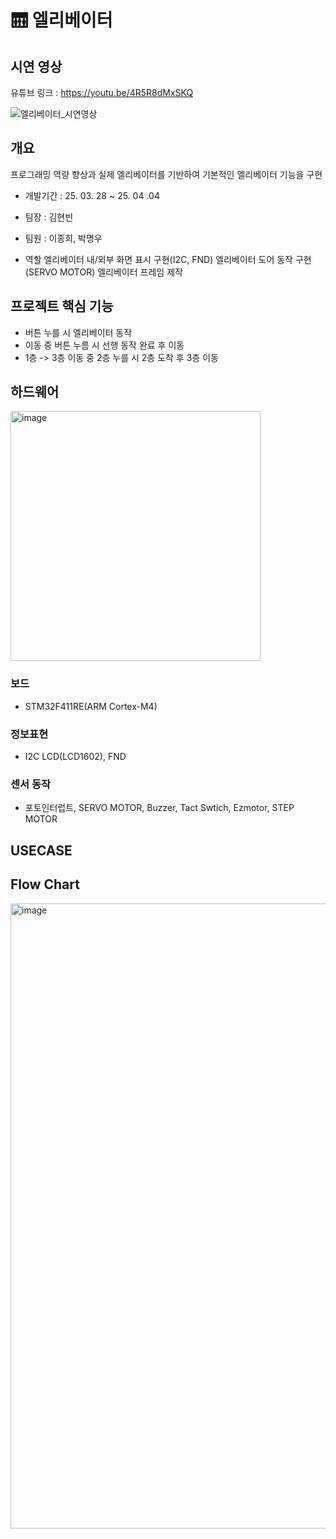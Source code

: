 # 🛗 엘리베이터 


## 시연 영상
유튜브 링크 : https://youtu.be/4R5R8dMxSKQ

![엘리베이터_시연영상](https://github.com/user-attachments/assets/f2a3ff2b-1f1f-4a21-9832-4be02319d5a0)



## 개요 
프로그래밍 역량 향상과 실제 엘리베이터를 기반하여 기본적인 엘리베이터 기능을 구현


- 개발기간 : 25. 03. 28 ~ 25. 04 .04
- 팀장 : 김현빈
- 팀원 : 이종희, 박명우

- 역할
엘리베이터 내/외부 화면 표시 구현(I2C, FND)
엘리베이터 도어 동작 구현(SERVO MOTOR)
엘리베이터 프레임 제작

## 프로젝트 핵심 기능
- 버튼 누를 시 엘리베이터 동작
- 이동 중 버튼 누름 시 선행 동작 완료 후 이동
- 1층 -> 3층 이동 중 2층 누를 시 2층 도착 후 3층 이동


## 하드웨어
<img width="400" alt="image" src="https://github.com/user-attachments/assets/5f2b8ceb-2e90-4a8b-b76d-4aae6eb97080" />


### 보드
- STM32F411RE(ARM Cortex-M4)

### 정보표현
- I2C LCD(LCD1602), FND


### 센서 동작
- 포토인터럽트, SERVO MOTOR, Buzzer, Tact Swtich, Ezmotor, STEP MOTOR

## USECASE


## Flow Chart
<img width="1000" alt="image" src="https://github.com/user-attachments/assets/1138dcbc-625f-4175-b15f-e85f26876146" />
